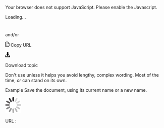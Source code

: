 Your browser does not support JavaScript. Please enable the Javascript.

Loading...

# 

and/or

![Copy URL](media/and-or/Copy.png)
Copy URL

![Download](media/and-or/Download.png)

Download topic

Don't use unless it helps you avoid lengthy, complex wording. Most of the time, *or* can stand on its own.

Example Save the document, using its current name or a new name. 

![In progress](media/and-or/activity-large.gif)

URL :
